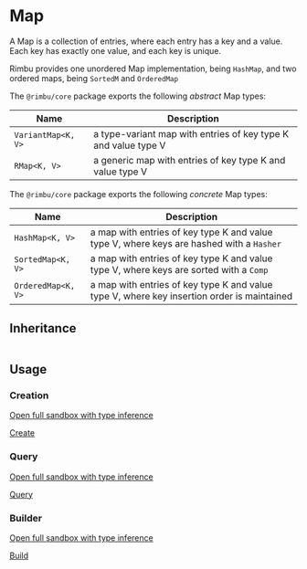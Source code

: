 # Map

A Map is a collection of entries, where each entry has a key and a value. Each key has exactly one value, and each key is unique.

Rimbu provides one unordered Map implementation, being `HashMap`, and two ordered maps, being `SortedM` and `OrderedMap`

The `@rimbu/core` package exports the following _abstract_ Map types:

| Name               | Description                                                    |
| ------------------ | -------------------------------------------------------------- |
| `VariantMap<K, V>` | a type-variant map with entries of key type K and value type V |
| `RMap<K, V>`       | a generic map with entries of key type K and value type V      |

The `@rimbu/core` package exports the following _concrete_ Map types:

| Name               | Description                                                                                |
| ------------------ | ------------------------------------------------------------------------------------------ |
| `HashMap<K, V>`    | a map with entries of key type K and value type V, where keys are hashed with a `Hasher`   |
| `SortedMap<K, V>`  | a map with entries of key type K and value type V, where keys are sorted with a `Comp`     |
| `OrderedMap<K, V>` | a map with entries of key type K and value type V, where key insertion order is maintained |

## Inheritance

<img id="inheritance" />

<script src="map/map.js"></script>

## Usage

### Creation

[Open full sandbox with type inference](https://codesandbox.io/s/rimbu-sandbox-d4tbk?previewwindow=console&view=split&editorsize=65&moduleview=1&module=/src/map/create.ts ':target blank')

<!-- prettier-ignore-start -->
[Create](https://codesandbox.io/embed/rimbu-sandbox-d4tbk?previewwindow=console&view=split&editorsize=65&codemirror=1&moduleview=1&module=/src/map/create.ts ':include :type=iframe width=100% height=450px')
<!-- prettier-ignore-end -->

### Query

[Open full sandbox with type inference](https://codesandbox.io/s/rimbu-sandbox-d4tbk?previewwindow=console&view=split&editorsize=65&moduleview=1&module=/src/map/query.ts ':target blank')

<!-- prettier-ignore-start -->
[Query](https://codesandbox.io/embed/rimbu-sandbox-d4tbk?previewwindow=console&view=split&editorsize=65&codemirror=1&moduleview=1&module=/src/map/query.ts ':include :type=iframe width=100% height=450px')
<!-- prettier-ignore-end -->

### Builder

[Open full sandbox with type inference](https://codesandbox.io/s/rimbu-sandbox-d4tbk?previewwindow=console&view=split&editorsize=65&moduleview=1&module=/src/map/build.ts ':target blank')

<!-- prettier-ignore-start -->
[Build](https://codesandbox.io/embed/rimbu-sandbox-d4tbk?previewwindow=console&view=split&editorsize=65&codemirror=1&moduleview=1&module=/src/map/build.ts ':include :type=iframe width=100% height=450px')
<!-- prettier-ignore-end -->
